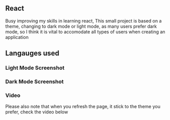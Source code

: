## React
Busy improving my skills in learning react, This small project is based on a theme, changing to dark mode or light mode, as many users prefer dark mode, so I think it is vital to accomodate all types of users when creating an application

## Langauges used 

### Light Mode Screenshot
### Dark Mode Screenshot
### Video
Please also note that when you refresh the page, it stick to the theme you prefer, check the video below


